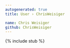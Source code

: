 ```yaml
---
autogenerated: true
title: User › ChrisWeisiger

name: Chris Weisiger
github: ChrisWeisiger
---
```


{% include stub %}
